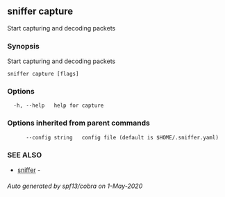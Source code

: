 ## sniffer capture

Start capturing and decoding packets

### Synopsis

Start capturing and decoding packets

```
sniffer capture [flags]
```

### Options

```
  -h, --help   help for capture
```

### Options inherited from parent commands

```
      --config string   config file (default is $HOME/.sniffer.yaml)
```

### SEE ALSO

* [sniffer](sniffer.md)	 - 

###### Auto generated by spf13/cobra on 1-May-2020
